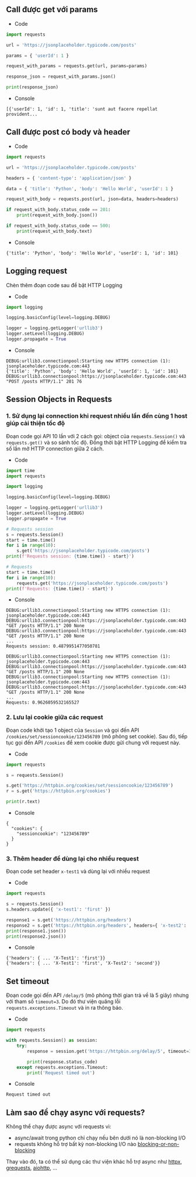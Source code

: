 ## Call được get với params
- Code
```python
import requests

url = 'https://jsonplaceholder.typicode.com/posts'

params = { 'userId': 1 }

request_with_params = requests.get(url, params=params)

response_json = request_with_params.json()

print(response_json)
```
- Console
```
[{'userId': 1, 'id': 1, 'title': 'sunt aut facere repellat provident...
```
## Call được post có body và header
- Code
```python
import requests

url = 'https://jsonplaceholder.typicode.com/posts'

headers = { 'content-type': 'application/json' }

data = { 'title': 'Python', 'body': 'Hello World', 'userId': 1 }

request_with_body = requests.post(url, json=data, headers=headers)

if request_with_body.status_code == 201:
    print(request_with_body.json())

if request_with_body.status_code == 500:
    print(request_with_body.text)
```
- Console
```
{'title': 'Python', 'body': 'Hello World', 'userId': 1, 'id': 101}
```
## Logging request
Chèn thêm đoạn code sau để bật HTTP Logging
- Code
```python
import logging

logging.basicConfig(level=logging.DEBUG)

logger = logging.getLogger('urllib3')
logger.setLevel(logging.DEBUG)
logger.propagate = True
```
- Console
```
DEBUG:urllib3.connectionpool:Starting new HTTPS connection (1): jsonplaceholder.typicode.com:443
{'title': 'Python', 'body': 'Hello World', 'userId': 1, 'id': 101}
DEBUG:urllib3.connectionpool:https://jsonplaceholder.typicode.com:443 "POST /posts HTTP/1.1" 201 76
```

## Session Objects in Requests
### 1. Sử dụng lại connection khi request nhiều lần đến cùng 1 host giúp cải thiện tốc độ
Đoạn code gọi API 10 lần với 2 cách gọi:
object của `requests.Session()` và `requests.get()` và so sánh tốc độ.
Đồng thời bật HTTP Logging để kiểm tra số lần mở HTTP connection giữa 2 cách.
- Code
```python
import time
import requests

import logging

logging.basicConfig(level=logging.DEBUG)

logger = logging.getLogger('urllib3')
logger.setLevel(logging.DEBUG)
logger.propagate = True

# Requests session
s = requests.Session()
start = time.time()
for i in range(10):
    s.get('https://jsonplaceholder.typicode.com/posts')
print(f'Requests session: {time.time() - start}')

# Requests
start = time.time()
for i in range(10):
    requests.get('https://jsonplaceholder.typicode.com/posts')
print(f'Requests: {time.time() - start}')
```
- Console
```
DEBUG:urllib3.connectionpool:Starting new HTTPS connection (1): jsonplaceholder.typicode.com:443
DEBUG:urllib3.connectionpool:https://jsonplaceholder.typicode.com:443 "GET /posts HTTP/1.1" 200 None
DEBUG:urllib3.connectionpool:https://jsonplaceholder.typicode.com:443 "GET /posts HTTP/1.1" 200 None
...
Requests session: 0.4879951477050781

DEBUG:urllib3.connectionpool:Starting new HTTPS connection (1): jsonplaceholder.typicode.com:443
DEBUG:urllib3.connectionpool:https://jsonplaceholder.typicode.com:443 "GET /posts HTTP/1.1" 200 None
DEBUG:urllib3.connectionpool:Starting new HTTPS connection (1): jsonplaceholder.typicode.com:443
DEBUG:urllib3.connectionpool:https://jsonplaceholder.typicode.com:443 "GET /posts HTTP/1.1" 200 None
...
Requests: 0.9626059532165527
```
### 2. Lưu lại cookie giữa các request
Đoạn code khởi tạo 1 object của `Session`
và gọi đến API `/cookies/set/sessioncookie/123456789` (mô phỏng set cookie).
Sau đó, tiếp tục gọi đến API `/cookies` để xem cookie được gửi chung với request này.
- Code
```python
import requests

s = requests.Session()

s.get('https://httpbin.org/cookies/set/sessioncookie/123456789')
r = s.get('https://httpbin.org/cookies')

print(r.text)
```
- Console
```
{
  "cookies": {
    "sessioncookie": "123456789"
  }
}
```
### 3. Thêm header để dùng lại cho nhiều request
Đoạn code set header `x-test1` và dùng lại với nhiều request
- Code
```python
import requests

s = requests.Session()
s.headers.update({ 'x-test1': 'first' })

response1 = s.get('https://httpbin.org/headers')
response2 = s.get('https://httpbin.org/headers', headers={ 'x-test2': 'second' })
print(response1.json())
print(response2.json())
```
- Console
```
{'headers': { ... 'X-Test1': 'first'}}
{'headers': { ... 'X-Test1': 'first', 'X-Test2': 'second'}}
```

## Set timeout
Đoạn code gọi đến API `/delay/5` (mô phỏng thời gian trả về là 5 giây) nhưng với tham số `timeout=3`.
Do đó thư viện quăng lỗi `requests.exceptions.Timeout` và in ra thông báo.
- Code
```python
import requests

with requests.Session() as session:
    try:
        response = session.get('https://httpbin.org/delay/5', timeout=3)

        print(response.status_code)
    except requests.exceptions.Timeout:
        print('Request timed out')
```
- Console
```
Request timed out
```

## Làm sao để chạy async với requests?
Không thể chạy được async với requests vì:
- async/await trong python chỉ chạy nếu bên dưới nó là non-blocking I/O
- requests không hỗ trợ bất kỳ non-blocking I/O nào
[blocking-or-non-blocking](https://requests.readthedocs.io/en/latest/user/advanced/#blocking-or-non-blocking)

Thay vào đó, ta có thể sử dụng các thư viện khác hỗ trợ async như
[httpx](https://github.com/encode/httpx),
[grequests](https://github.com/spyoungtech/grequests),
[aiohttp](https://github.com/aio-libs/aiohttp), ...
